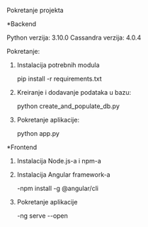 Pokretanje projekta

*Backend

Python verzija: 3.10.0
Cassandra verzija: 4.0.4

Pokretanje:
1. Instalacija potrebnih modula

	pip install -r requirements.txt

2. Kreiranje i dodavanje podataka u bazu:

	python create_and_populate_db.py

3. Pokretanje aplikacije: 

	python app.py

*Frontend
1. Instalacija Node.js-a i npm-a
2. Instalacija Angular framework-a

	-npm install -g @angular/cli
3. Pokretanje aplikacije

	-ng serve --open
